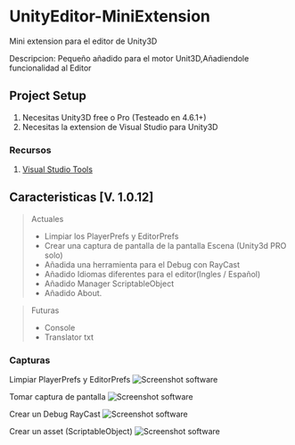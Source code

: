 # UnityEditor-MiniExtension
Mini extension para el editor de Unity3D

Descripcion: Pequeño añadido para el motor Unit3D,Añadiendole funcionalidad al Editor

## Project Setup

1. Necesitas Unity3D free o Pro (Testeado en 4.6.1+)
2. Necesitas la extension de Visual Studio para Unity3D

### Recursos

1. [Visual Studio Tools](https://visualstudiogallery.msdn.microsoft.com/20b80b8c-659b-45ef-96c1-437828fe7cf2)

## Caracteristicas [V. 1.0.12]

> Actuales
> 
> - Limpiar los PlayerPrefs y EditorPrefs
> - Crear una captura de pantalla de la pantalla Escena (Unity3d PRO solo)
> - Añadida una herramienta para el Debug con RayCast
> - Añadido Idiomas diferentes para el editor(Ingles / Español)
> - Añadido Manager ScriptableObject
> - Añadido About.

> Futuras
>
> - Console
> - Translator txt

### Capturas

Limpiar PlayerPrefs y EditorPrefs
![Screenshot software](https://raw.githubusercontent.com/lPinchol/UnityEditor-MiniExtension/master/Resources/Img/ClearEditExt.png "ClearEditExt")

Tomar captura de pantalla
![Screenshot software](https://raw.githubusercontent.com/lPinchol/UnityEditor-MiniExtension/master/Resources/Img/ScreenShotGOExt.png "ScreenShotGOExt")

Crear un Debug RayCast
![Screenshot software](https://raw.githubusercontent.com/lPinchol/UnityEditor-MiniExtension/master/Resources/Img/RayCastDebugExt.png "RayCastDebugExt")

Crear un asset (ScriptableObject)
![Screenshot software](https://raw.githubusercontent.com/lPinchol/UnityEditor-MiniExtension/master/Resources/Img/ScriptableObjectExt.png "ScriptableObjectExt")
